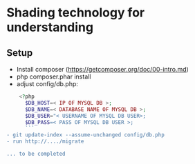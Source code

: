 # Shading technology for understanding

## Setup
- Install composer (https://getcomposer.org/doc/00-intro.md)
- php composer.phar install
- adjust config/db.php:
```php
    <?php
      $DB_HOST=< IP OF MYSQL DB >;
      $DB_NAME=< DATABASE NAME OF MYSQL DB >;
      $DB_USER="< USERNAME OF MYSQL DB USER>;
      $DB_PASS=< PASS OF MYSQL DB USER >;
      ```
- git update-index --assume-unchanged config/db.php
- run http://..../migrate

... to be completed
